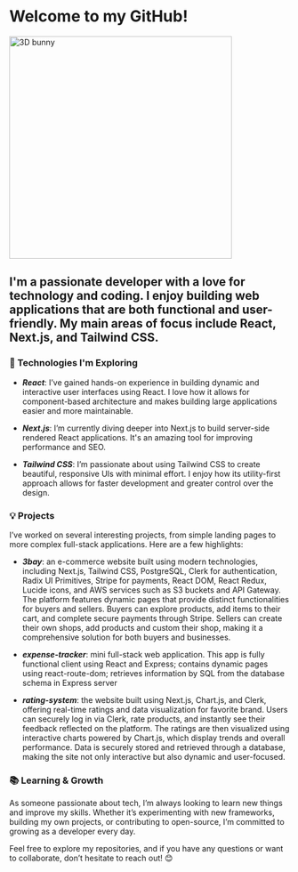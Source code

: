 # Welcome to my GitHub!

<img src="https://cdn.pixabay.com/photo/2024/04/27/14/08/ai-generated-8723825_1280.png" width="400" height="400" alt="3D bunny">


## I'm a passionate developer with a love for technology and coding. I enjoy building web applications that are both functional and user-friendly. My main areas of focus include React, Next.js, and Tailwind CSS.

### 🚀 Technologies I'm Exploring
- ___React___: I’ve gained hands-on experience in building dynamic and interactive user interfaces using React. I love how it allows for component-based architecture and makes building large applications easier and more maintainable.

- ___Next.js___: I’m currently diving deeper into Next.js to build server-side rendered React applications. It's an amazing tool for improving performance and SEO.

- ___Tailwind CSS___: I’m passionate about using Tailwind CSS to create beautiful, responsive UIs with minimal effort. I enjoy how its utility-first approach allows for faster development and greater control over the design.

### 💡 Projects
I’ve worked on several interesting projects, from simple landing pages to more complex full-stack applications. Here are a few highlights:

- ___3bay___: an e-commerce website built using modern technologies, including Next.js, Tailwind CSS, PostgreSQL, Clerk for authentication, Radix UI Primitives, Stripe for payments, React DOM, React Redux, Lucide icons, and AWS services such as S3 buckets and API Gateway. The platform features dynamic pages that provide distinct functionalities for buyers and sellers. Buyers can explore products, add items to their cart, and complete secure payments through Stripe. Sellers can create their own shops, add products and custom their shop, making it a comprehensive solution for both buyers and businesses.

- ___expense-tracker___: mini full-stack web application. This app is fully functional client using React and Express; contains dynamic pages using react-route-dom; retrieves information by
SQL from the database schema in Express server

- ___rating-system___: the website built using Next.js, Chart.js, and Clerk, offering real-time ratings and data visualization for favorite brand. Users can securely log in via Clerk, rate products, and instantly see their feedback reflected on the platform. The ratings are then visualized using interactive charts powered by Chart.js, which display trends and overall performance. Data is securely stored and retrieved through a database, making the site not only interactive but also dynamic and user-focused.

### 📚 Learning & Growth
As someone passionate about tech, I’m always looking to learn new things and improve my skills. Whether it’s experimenting with new frameworks, building my own projects, or contributing to open-source, I’m committed to growing as a developer every day.

Feel free to explore my repositories, and if you have any questions or want to collaborate, don’t hesitate to reach out! 😊
